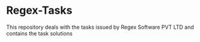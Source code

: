 # Regex-Tasks
This repository deals with the tasks issued by Regex Software PVT LTD and contains the task solutions
